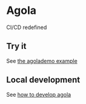 # Agola

CI/CD redefined

## Try it

See [the agolademo example](https://agola.io/tryit)


## Local development

See [how to develop agola](doc/devel.md)